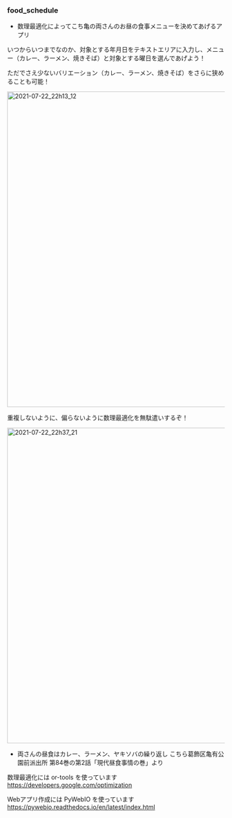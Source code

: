 ### food_schedule

- 数理最適化によってこち亀の両さんのお昼の食事メニューを決めてあげるアプリ  

いつからいつまでなのか、対象とする年月日をテキストエリアに入力し、メニュー（カレー、ラーメン、焼きそば）と対象とする曜日を選んであげよう！  

ただでさえ少ないバリエーション（カレー、ラーメン、焼きそば）をさらに狭めることも可能！  

<img width="730" alt="2021-07-22_22h13_12" src="https://user-images.githubusercontent.com/45703844/126647750-511c0c6c-e647-4b7e-96d1-3c74e5d8cc39.png">

重複しないように、偏らないように数理最適化を無駄遣いするぞ！  

<img width="730" alt="2021-07-22_22h37_21" src="https://user-images.githubusercontent.com/45703844/126648201-39c29c60-ecf6-4c62-9ad0-25934ee55358.png">

* 両さんの昼食はカレー、ラーメン、ヤキソバの繰り返し
 こちら葛飾区亀有公園前派出所 第84巻の第2話「現代昼食事情の巻」より  
 
数理最適化には or-tools を使っています  
https://developers.google.com/optimization

Webアプリ作成には PyWebIO を使っています  
https://pywebio.readthedocs.io/en/latest/index.html
